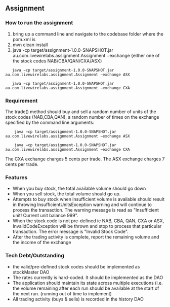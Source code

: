 ## Assignment

### How to run the assignment
1. bring up a command line and navigate to the codebase folder where the pom.xml is
2. mvn clean install
3. java -cp target/assignment-1.0.0-SNAPSHOT.jar au.com.livewirelabs.assignment.Assignment −exchange {either one of the stock codes NAB/CBA/QAN/CXA/ASX}

````
   java −cp target/assignment-1.0.0-SNAPSHOT.jar au.com.livewirelabs.assignment.Assignment −exchange ASX

   java −cp target/assignment-1.0.0-SNAPSHOT.jar au.com.livewirelabs.assignment.Assignment −exchange CXA
````

### Requirement
The trade() method should buy and sell a random number of units of the stock codes
(NAB,CBA,QAN), a random number of times on the exchange specified by the command
line arguments:
````
    java −cp target/assignment-1.0.0-SNAPSHOT.jar au.com.livewirelabs.assignment.Assignment −exchange ASX

    java −cp target/assignment-1.0.0-SNAPSHOT.jar au.com.livewirelabs.assignment.Assignment −exchange CXA
````

The CXA exchange charges 5 cents per trade. 
The ASX exchange charges 7 cents per trade.

### Features

- When you buy stock, the total available volume should go down
- When you sell stock, the total volume should go up.
- Attempts to buy stock when insufficient volume is available should result in throwing InsufficientUnitsException warning and will continue to process the transaction.  The warning message is read as "Insufficient unit!  Current unit balance 999".
- When the stock code is not pre-defined ie NAB, CBA, QAN, CXA or ASX, InvalidCodeException will be thrown and stop to process that particular transaction.  The error message is "Invalid Stock Code".
- After the trading activity is complete, report the remaining volume and the income of the exchange

### Tech Debt/Outstanding
- the valid/pre-defined stock codes should be implemented as stockMaster DAO
- The rates currently is hard-coded.  It should be implemented as the DAO
- The application should maintain its state across multiple executions (i.e. the volume remaining after each run should be available at the start of the next run. (running out of time to implement)
- All trading activity (buys & sells) is recorded in the history DAO